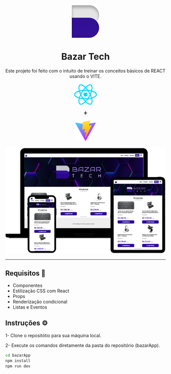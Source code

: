 <div align="center">
<img src="public/logo-bazar.svg"></img>

<h1>Bazar Tech</h1>
Este projeto foi feito com o intuito de treinar os conceitos básicos de REACT usando o VITE.
</div>
<br/>
<div align="center"> 
<img src="src/assets/react.svg"></img>
<p>➕</p>
<img src="/public/vite.svg"></img>
</div>
<br/>
<div align="center">
  <img src="src/assets/mockup.png" />
</div>
<hr>
<h2>Requisitos 📝</h2>
<ul>
  <li>Componentes</li>
  <li>Estilização CSS com React</li>
  <li>Props</li>
  <li>Renderização condicional</li>
  <li>Listas e Eventos</li>
</ul>

<h2>Instruções ⚙️</h2>
<p>1- Clone o repositótio para sua máquina local.</p>
<p>2- Execute os comandos diretamente da pasta do repositório (bazarApp).</p>

```bash
cd bazarApp
npm install
npm run dev
```
